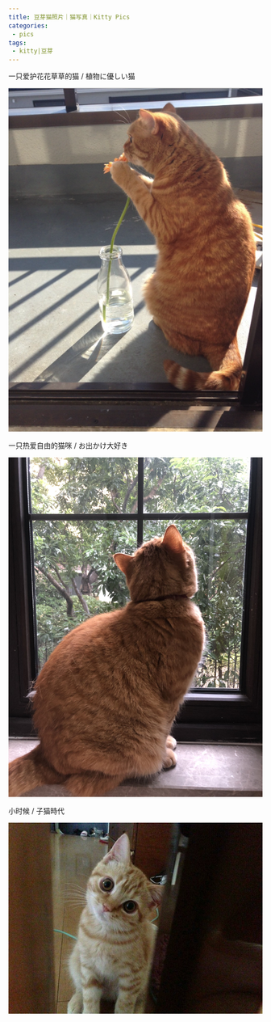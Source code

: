 ```yaml
---
title: 豆芽猫照片｜猫写真｜Kitty Pics
categories:
 - pics
tags:
 - kitty|豆芽
---
```




一只爱护花花草草的猫 / 植物に優しい猫

![douya_flower](/assets/images/douya_flower.png)



一只热爱自由的猫咪 / お出かけ大好き

![douya_window](/assets/images/douya_window.jpg)



小时候 / 子猫時代

![douya_childhood](/assets/images/douya_childhood.jpg)

